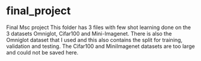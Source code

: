 # final_project
Final Msc project
This folder has 3 files with few shot learning done on the 3 datasets Omniglot, Cifar100 and Mini-Imagenet.
There is also the Omniglot dataset that I used and this also contains the split for training, validation and testing.
The Cifar100 and MiniImagenet datasets are too large and could not be saved here.
